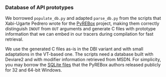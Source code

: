 ### Database of API prototypes

We borrowed `populate_db.py` and adapted `parse_db.py` from the scripts that Xabi-Ugarte Pedrero wrote for the [PyREBox](https://github.com/Cisco-Talos/pyrebox/) project, making them correctly distinguish `INOUT` from `OUT` arguments and generate C files with prototype information that we can embed in our tracers during compilation for fast retrieval.

We use the generated C files as-is in the DBI variant and with small adaptations in the VT-based one. The scripts need a database built with Deviare2 and with modifier information retrieved from MSDN. For simplicity, you may borrow the [SQLite files](https://github.com/Cisco-Talos/pyrebox/tree/master/mw_monitor2/third_party/deviare2_db) that the PyREBox authors released publicly for 32 and 64-bit Windows.
